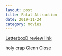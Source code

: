 ```yaml
---
layout: post
title: Fatal Attraction
date: 2019-11-24
category: movies
---
```

 
[LetterboxD review link](https://letterboxd.com/samarthbhaskar/film/fatal-attraction/)

holy crap Glenn Close